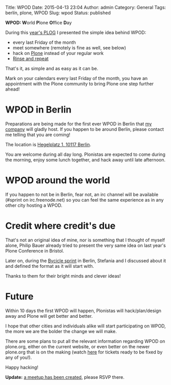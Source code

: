 Title: WPOD
Date: 2015-04-13 23:04
Author: admin
Category: General
Tags: berlín, plone, WPOD
Slug: wpod
Status: published

**WPOD: W**orld **P**lone **O**ffice **D**ay

During this [year's PLOG](http://abstract-technology.com/plog-event-plone-italy "PLOG 2015") I presented the simple idea behind WPOD:

- every last Friday of the month
- meet somewhere (remotely is fine as well, see below)
- hack on [Plone](http://www.plone.org "Plone the Open Source Content Management System") instead of your regular work
- [Rinse and repeat](http://en.wikipedia.org/wiki/Lather,_rinse,_repeat)

That's it, as simple and as easy as it can be.

Mark on your calendars every last Friday of the month, you have an appointment with the Plone community to bring Plone one step further ahead!

# WPOD in Berlin

Preparations are being made for the first ever WPOD in Berlin that [my company](http://www.freitag.de "der Freitag") will gladly host. If you happen to be around Berlin, please contact me telling that you are coming!

The location is [Hegelplatz 1, 10117 Berlin](http://www.openstreetmap.org/?mlat=52.51948&mlon=13.39381#map=19/52.51948/13.39381 "Location of der Freitag offices in Berlin").

You are welcome during all day long. Plonistas are expected to come during the morning, enjoy some lunch together, and hack away until late afternoon.

# WPOD around the world

If you happen to not be in Berlin, fear not, an irc channel will be available (#sprint on irc.freenode.net) so you can feel the same experience as in any other city hosting a WPOD.

# Credit where credit's due

That's not an original idea of mine, nor is something that I thought of myself alone, Philip Bauer already tried to present the very same idea on last year's Plone Conference in Bristol.

Later on, during the [Bycicle sprint](http://www.coactivate.org/projects/bicycle-sprint/project-home "Bycicle sprint coactivate home page") in Berlin, Stefania and I discussed about it and defined the format as it will start with.

Thanks to them for their bright minds and clever ideas!

# Future

Within 10 days the first WPOD will happen, Plonistas will hack/plan/design away and Plone will get better and better.

I hope that other cities and individuals alike will start participating on WPOD, the more we are the bolder the change we will make.

There are some plans to put all the relevant information regarding WPOD on plone.org, either on the current website, or even better on the newer plone.org that is on the making (watch [here](https://github.com/plone/ploneorg.core/issues "Issues to be fixed for the new plone.org website") for tickets ready to be fixed by any of you!).

Happy hacking!

**Update:** [a meetup has been created](http://www.meetup.com/Berlin-Plone-Meetup/events/221869443/), please RSVP there.
